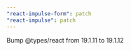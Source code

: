 ```yaml
---
"react-impulse-form": patch
"react-impulse": patch
---
```


Bump @types/react from 19.1.11 to 19.1.12
